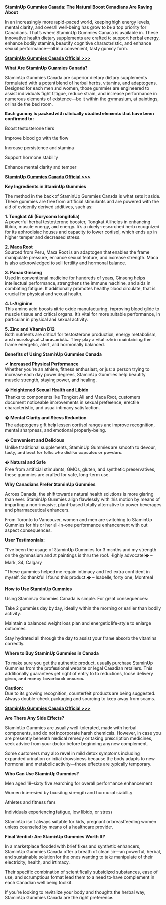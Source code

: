 <p><strong>StaminUp Gummies Canada: The Natural Boost Canadians Are Raving About</strong></p>
<p>In an increasingly more rapid-paced world, keeping high energy levels, mental clarity, and overall well-being has grow to be a top priority for Canadians. That&rsquo;s where StaminUp Gummies Canada is available in. These innovative health dietary supplements are crafted to support herbal energy, enhance bodily stamina, beautify cognitive characteristic, and enhance sexual performance&mdash;all in a convenient, tasty gummy form.</p>
<p><strong><a href="https://dinkhabar.com/staminupgummiesca-buy">StaminUp Gummies Canada Official &gt;&gt;&gt;</a></strong></p>
<p><strong>What Are StaminUp Gummies Canada?</strong></p>
<p>StaminUp Gummies Canada are superior dietary dietary supplements formulated with a potent blend of herbal herbs, vitamins, and adaptogens. Designed for each men and women, those gummies are engineered to assist individuals fight fatigue, reduce strain, and increase performance in numerous elements of existence&mdash;be it within the gymnasium, at paintings, or inside the bed room.</p>
<p><strong>Each gummy is packed with clinically studied elements that have been confirmed to:</strong></p>
<p>Boost testosterone tiers</p>
<p>Improve blood go with the flow</p>
<p>Increase persistence and stamina</p>
<p>Support hormone stability</p>
<p>Enhance mental clarity and temper</p>
<p><strong><a href="https://dinkhabar.com/staminupgummiesca-buy">StaminUp Gummies Canada Official &gt;&gt;&gt;</a></strong></p>
<p><strong>Key Ingredients in StaminUp Gummies</strong></p>
<p>The method in the back of StaminUp Gummies Canada is what sets it aside. These gummies are free from artificial stimulants and are powered with the aid of evidently derived additives, such as:</p>
<p><strong>1. Tongkat Ali (Eurycoma longifolia)</strong><br />A powerful herbal testosterone booster, Tongkat Ali helps in enhancing libido, muscle energy, and energy. It&rsquo;s a nicely-researched herb recognized for its aphrodisiac houses and capacity to lower cortisol, which ends up in higher temper and decreased stress.</p>
<p><strong>2. Maca Root</strong><br />Sourced from Peru, Maca Root is an adaptogen that enables the frame manipulate pressure, enhance sexual feature, and increase strength. Maca is also acknowledged to sell fertility and hormonal balance.</p>
<p><strong>3. Panax Ginseng</strong><br />Used in conventional medicine for hundreds of years, Ginseng helps intellectual performance, strengthens the immune machine, and aids in combating fatigue. It additionally promotes healthy blood circulate, that is crucial for physical and sexual health.</p>
<p><strong>4. L-Arginine</strong><br />This amino acid boosts nitric oxide manufacturing, improving blood glide to muscle tissue and critical organs. It&rsquo;s vital for more suitable performance, in particular in physical and sexual activity.</p>
<p><strong>5. Zinc and Vitamin B12</strong><br />Both nutrients are critical for testosterone production, energy metabolism, and neurological characteristic. They play a vital role in maintaining the frame energetic, alert, and hormonally balanced.</p>
<p><strong>Benefits of Using StaminUp Gummies Canada</strong></p>
<p><strong>✔ Increased Physical Performance</strong><br />Whether you're an athlete, fitness enthusiast, or just a person trying to increase each day power degrees, StaminUp Gummies help beautify muscle strength, staying power, and healing.</p>
<p><strong>� Heightened Sexual Health and Libido</strong><br />Thanks to components like Tongkat Ali and Maca Root, customers document noticeable improvements in sexual preference, erectile characteristic, and usual intimacy satisfaction.</p>
<p><strong>� Mental Clarity and Stress Reduction</strong><br />The adaptogens gift help lessen cortisol ranges and improve recognition, mental sharpness, and emotional properly-being.</p>
<p><strong>� Convenient and Delicious</strong><br />Unlike traditional supplements, StaminUp Gummies are smooth to devour, tasty, and best for folks who dislike capsules or powders.</p>
<p><strong>� Natural and Safe</strong><br />Free from artificial stimulants, GMOs, gluten, and synthetic preservatives, these gummies are crafted for safe, long-term use.</p>
<p><strong>Why Canadians Prefer StaminUp Gummies</strong></p>
<p>Across Canada, the shift towards natural health solutions is more glaring than ever. StaminUp Gummies align flawlessly with this motion by means of imparting a non-invasive, plant-based totally alternative to power beverages and pharmaceutical enhancers.</p>
<p>From Toronto to Vancouver, women and men are switching to StaminUp Gummies for his or her all-in-one performance enhancement with out aspect consequences.</p>
<p><strong>User Testimonials:</strong></p>
<p>&ldquo;I&rsquo;ve been the usage of StaminUp Gummies for 3 months and my strength on the gymnasium and at paintings is thru the roof. Highly advocate!� &ndash; Mark, 34, Calgary</p>
<p>&ldquo;These gummies helped me regain intimacy and feel extra confident in myself. So thankful I found this product.� &ndash; Isabelle, forty one, Montreal</p>
<p><strong>How to Use StaminUp Gummies</strong></p>
<p>Using StaminUp Gummies Canada is simple. For great consequences:</p>
<p>Take 2 gummies day by day, ideally within the morning or earlier than bodily activity.</p>
<p>Maintain a balanced weight loss plan and energetic life-style to enlarge outcomes.</p>
<p>Stay hydrated all through the day to assist your frame absorb the vitamins correctly.</p>
<p><strong>Where to Buy StaminUp Gummies in Canada</strong></p>
<p>To make sure you get the authentic product, usually purchase StaminUp Gummies from the professional website or legal Canadian retailers. This additionally guarantees get right of entry to to reductions, loose delivery gives, and money-lower back ensures.</p>
<p><strong>Caution:</strong><br />Due to its growing recognition, counterfeit products are being suggested. Always double-check packaging and sourcing to keep away from scams.</p>
<p><strong><a href="https://dinkhabar.com/staminupgummiesca-buy">StaminUp Gummies Canada Official &gt;&gt;&gt;</a></strong></p>
<p><strong>Are There Any Side Effects?</strong></p>
<p>StaminUp Gummies are usually well-tolerated, made with herbal components, and do not incorporate harsh chemicals. However, in case you are presently beneath medical remedy or taking prescription medicines, seek advice from your doctor before beginning any new complement.</p>
<p>Some customers may also revel in mild detox symptoms including expanded urination or initial drowsiness because the body adapts to new hormonal and metabolic activity&mdash;those effects are typically temporary.</p>
<p><strong>Who Can Use StaminUp Gummies?</strong></p>
<p>Men aged 18&ndash;sixty five searching for overall performance enhancement</p>
<p>Women interested by boosting strength and hormonal stability</p>
<p>Athletes and fitness fans</p>
<p>Individuals experiencing fatigue, low libido, or stress</p>
<p>StaminUp isn't always suitable for kids, pregnant or breastfeeding women unless counseled by means of a healthcare provider.</p>
<p><strong>Final Verdict: Are StaminUp Gummies Worth It?</strong></p>
<p>In a marketplace flooded with brief fixes and synthetic enhancers, StaminUp Gummies Canada offer a breath of clean air&mdash;an powerful, herbal, and sustainable solution for the ones wanting to take manipulate of their electricity, health, and intimacy.</p>
<p>Their specific combination of scientifically subsidized substances, ease of use, and scrumptious format lead them to a need to-have complement in each Canadian well being toolkit.</p>
<p>If you&rsquo;re looking to revitalize your body and thoughts the herbal way, StaminUp Gummies Canada are the right preference.</p>
